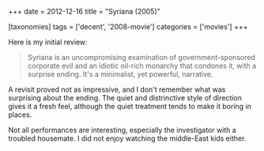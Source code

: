 +++
date = 2012-12-16
title = "Syriana (2005)"

[taxonomies]
tags = ['decent', '2008-movie']
categories = ['movies']
+++

Here is my initial review:

> Syriana is an uncompromising examination of government-sponsored
> corporate evil and an idiotic oil-rich monarchy that condones it, with
> a surprise ending. It's a minimalist, yet powerful, narrative.

A revisit proved not as impressive, and I don't remember what was
surprising about the ending. The quiet and distrinctive style of
direction gives it a fresh feel, although the quiet treatment tends to
make it boring in places.

Not all performances are interesting, especially the investigator with a
troubled housemate. I did not enjoy watching the middle-East kids
either.
